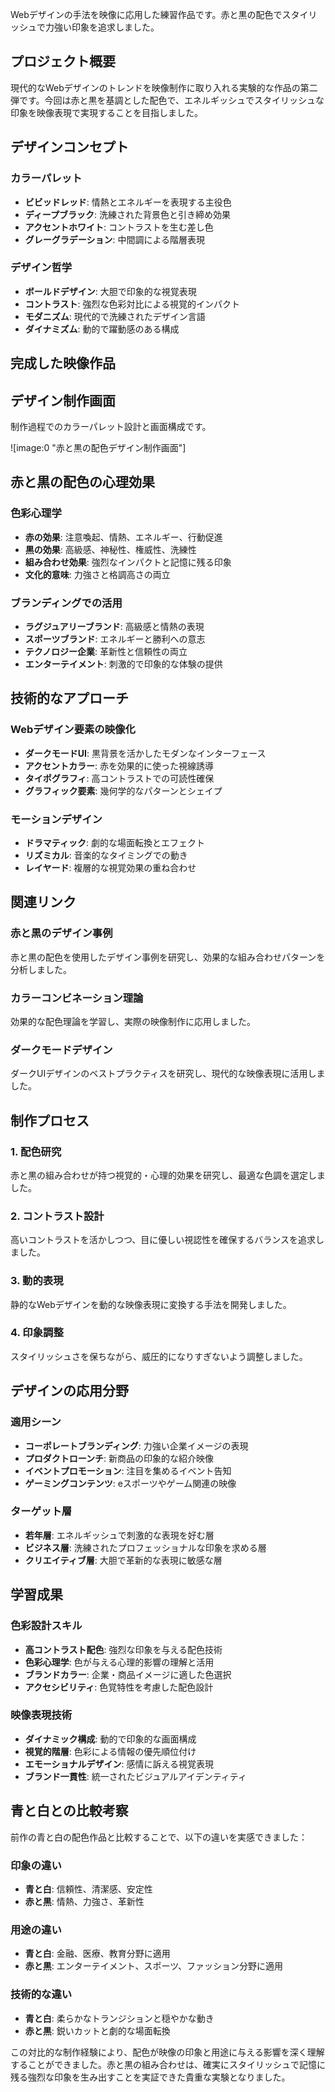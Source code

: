 Webデザインの手法を映像に応用した練習作品です。赤と黒の配色でスタイリッシュで力強い印象を追求しました。

## プロジェクト概要

現代的なWebデザインのトレンドを映像制作に取り入れる実験的な作品の第二弾です。今回は赤と黒を基調とした配色で、エネルギッシュでスタイリッシュな印象を映像表現で実現することを目指しました。

## デザインコンセプト

### カラーパレット

- **ビビッドレッド**: 情熱とエネルギーを表現する主役色
- **ディープブラック**: 洗練された背景色と引き締め効果
- **アクセントホワイト**: コントラストを生む差し色
- **グレーグラデーション**: 中間調による階層表現

### デザイン哲学

- **ボールドデザイン**: 大胆で印象的な視覚表現
- **コントラスト**: 強烈な色彩対比による視覚的インパクト
- **モダニズム**: 現代的で洗練されたデザイン言語
- **ダイナミズム**: 動的で躍動感のある構成

## 完成した映像作品

<!-- 動画が利用できません: 赤と黒のWebデザイン風映像 - 完成版 -->

## デザイン制作画面

制作過程でのカラーパレット設計と画面構成です。

![image:0 "赤と黒の配色デザイン制作画面"]

## 赤と黒の配色の心理効果

### 色彩心理学

- **赤の効果**: 注意喚起、情熱、エネルギー、行動促進
- **黒の効果**: 高級感、神秘性、権威性、洗練性
- **組み合わせ効果**: 強烈なインパクトと記憶に残る印象
- **文化的意味**: 力強さと格調高さの両立

### ブランディングでの活用

- **ラグジュアリーブランド**: 高級感と情熱の表現
- **スポーツブランド**: エネルギーと勝利への意志
- **テクノロジー企業**: 革新性と信頼性の両立
- **エンターテイメント**: 刺激的で印象的な体験の提供

## 技術的なアプローチ

### Webデザイン要素の映像化

- **ダークモードUI**: 黒背景を活かしたモダンなインターフェース
- **アクセントカラー**: 赤を効果的に使った視線誘導
- **タイポグラフィ**: 高コントラストでの可読性確保
- **グラフィック要素**: 幾何学的なパターンとシェイプ

### モーションデザイン

- **ドラマティック**: 劇的な場面転換とエフェクト
- **リズミカル**: 音楽的なタイミングでの動き
- **レイヤード**: 複層的な視覚効果の重ね合わせ

## 関連リンク

### 赤と黒のデザイン事例

赤と黒の配色を使用したデザイン事例を研究し、効果的な組み合わせパターンを分析しました。

### カラーコンビネーション理論

効果的な配色理論を学習し、実際の映像制作に応用しました。

### ダークモードデザイン

ダークUIデザインのベストプラクティスを研究し、現代的な映像表現に活用しました。

## 制作プロセス

### 1. 配色研究

赤と黒の組み合わせが持つ視覚的・心理的効果を研究し、最適な色調を選定しました。

### 2. コントラスト設計

高いコントラストを活かしつつ、目に優しい視認性を確保するバランスを追求しました。

### 3. 動的表現

静的なWebデザインを動的な映像表現に変換する手法を開発しました。

### 4. 印象調整

スタイリッシュさを保ちながら、威圧的になりすぎないよう調整しました。

## デザインの応用分野

### 適用シーン

- **コーポレートブランディング**: 力強い企業イメージの表現
- **プロダクトローンチ**: 新商品の印象的な紹介映像
- **イベントプロモーション**: 注目を集めるイベント告知
- **ゲーミングコンテンツ**: eスポーツやゲーム関連の映像

### ターゲット層

- **若年層**: エネルギッシュで刺激的な表現を好む層
- **ビジネス層**: 洗練されたプロフェッショナルな印象を求める層
- **クリエイティブ層**: 大胆で革新的な表現に敏感な層

## 学習成果

### 色彩設計スキル

- **高コントラスト配色**: 強烈な印象を与える配色技術
- **色彩心理学**: 色が与える心理的影響の理解と活用
- **ブランドカラー**: 企業・商品イメージに適した色選択
- **アクセシビリティ**: 色覚特性を考慮した配色設計

### 映像表現技術

- **ダイナミック構成**: 動的で印象的な画面構成
- **視覚的階層**: 色彩による情報の優先順位付け
- **エモーショナルデザイン**: 感情に訴える視覚表現
- **ブランド一貫性**: 統一されたビジュアルアイデンティティ

## 青と白との比較考察

前作の青と白の配色作品と比較することで、以下の違いを実感できました：

### 印象の違い

- **青と白**: 信頼性、清潔感、安定性
- **赤と黒**: 情熱、力強さ、革新性

### 用途の違い

- **青と白**: 金融、医療、教育分野に適用
- **赤と黒**: エンターテイメント、スポーツ、ファッション分野に適用

### 技術的な違い

- **青と白**: 柔らかなトランジションと穏やかな動き
- **赤と黒**: 鋭いカットと劇的な場面転換

この対比的な制作経験により、配色が映像の印象と用途に与える影響を深く理解することができました。赤と黒の組み合わせは、確実にスタイリッシュで記憶に残る強烈な印象を生み出すことを実証できた貴重な実験となりました。
